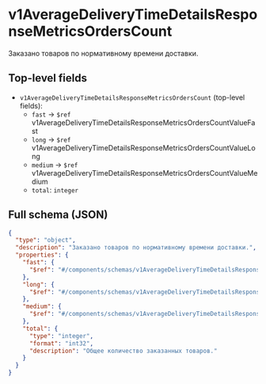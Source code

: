 # v1AverageDeliveryTimeDetailsResponseMetricsOrdersCount

Заказано товаров по нормативному времени доставки.

## Top-level fields
- `v1AverageDeliveryTimeDetailsResponseMetricsOrdersCount` (top-level fields):
  - `fast` → `$ref` v1AverageDeliveryTimeDetailsResponseMetricsOrdersCountValueFast
  - `long` → `$ref` v1AverageDeliveryTimeDetailsResponseMetricsOrdersCountValueLong
  - `medium` → `$ref` v1AverageDeliveryTimeDetailsResponseMetricsOrdersCountValueMedium
  - `total`: `integer`

## Full schema (JSON)
```json
{
  "type": "object",
  "description": "Заказано товаров по нормативному времени доставки.",
  "properties": {
    "fast": {
      "$ref": "#/components/schemas/v1AverageDeliveryTimeDetailsResponseMetricsOrdersCountValueFast"
    },
    "long": {
      "$ref": "#/components/schemas/v1AverageDeliveryTimeDetailsResponseMetricsOrdersCountValueLong"
    },
    "medium": {
      "$ref": "#/components/schemas/v1AverageDeliveryTimeDetailsResponseMetricsOrdersCountValueMedium"
    },
    "total": {
      "type": "integer",
      "format": "int32",
      "description": "Общее количество заказанных товаров."
    }
  }
}
```
